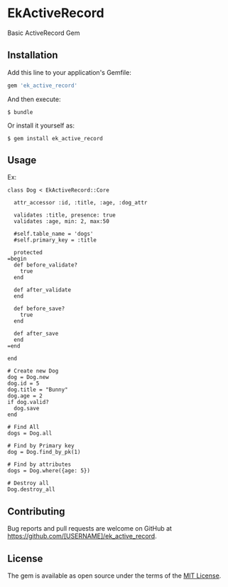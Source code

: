 # EkActiveRecord

Basic ActiveRecord Gem

## Installation

Add this line to your application's Gemfile:

```ruby
gem 'ek_active_record'
```

And then execute:

    $ bundle

Or install it yourself as:

    $ gem install ek_active_record

## Usage

Ex:

    class Dog < EkActiveRecord::Core

      attr_accessor :id, :title, :age, :dog_attr

      validates :title, presence: true
      validates :age, min: 2, max:50

      #self.table_name = 'dogs'
      #self.primary_key = :title

      protected
    =begin
      def before_validate?
        true
      end

      def after_validate
      end

      def before_save?
        true
      end

      def after_save
      end
    =end

    end

    # Create new Dog
    dog = Dog.new
    dog.id = 5
    dog.title = "Bunny"
    dog.age = 2
    if dog.valid?
      dog.save
    end

    # Find All
    dogs = Dog.all

    # Find by Primary key
    dog = Dog.find_by_pk(1)

    # Find by attributes
    dogs = Dog.where({age: 5})

    # Destroy all
    Dog.destroy_all

## Contributing

Bug reports and pull requests are welcome on GitHub at https://github.com/[USERNAME]/ek_active_record.


## License

The gem is available as open source under the terms of the [MIT License](http://opensource.org/licenses/MIT).

